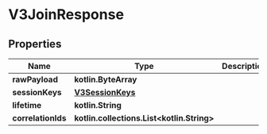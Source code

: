 
# V3JoinResponse

## Properties
Name | Type | Description | Notes
------------ | ------------- | ------------- | -------------
**rawPayload** | **kotlin.ByteArray** |  |  [optional]
**sessionKeys** | [**V3SessionKeys**](V3SessionKeys.md) |  |  [optional]
**lifetime** | **kotlin.String** |  |  [optional]
**correlationIds** | **kotlin.collections.List&lt;kotlin.String&gt;** |  |  [optional]



